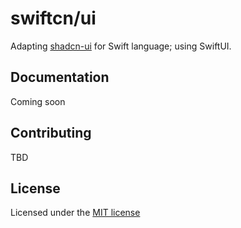# swiftcn/ui
Adapting [shadcn-ui](https://github.com/shadcn-ui/ui) for Swift language; using SwiftUI.

## Documentation
Coming soon

## Contributing
TBD

## License
Licensed under the [MIT license](https://github.com/Vinncz/ui/blob/main/LICENSE.md)
